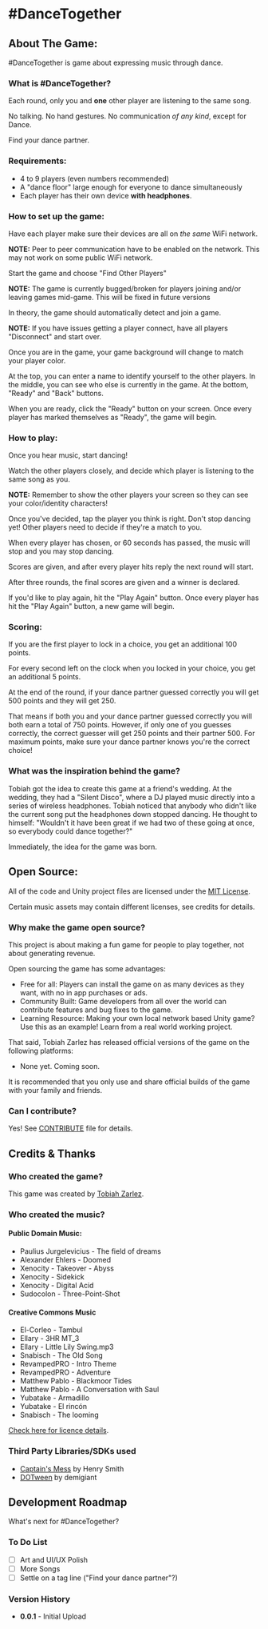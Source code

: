 ﻿# \#DanceTogether #

## About The Game:

\#DanceTogether is game about expressing music through dance.

### What is \#DanceTogether?

Each round, only you and **one** other player are listening to the same song.

No talking. No hand gestures. No communication *of any kind*, except for Dance.

Find your dance partner.

### Requirements:

- 4 to 9 players (even numbers recommended)
- A "dance floor" large enough for everyone to dance simultaneously 
- Each player has their own device **with headphones**.

### How to set up the game:

Have each player make sure their devices are all on *the same* WiFi network.

**NOTE:** Peer to peer communication have to be enabled on the network. This may not work on some public WiFi network.

Start the game and choose "Find Other Players"

**NOTE:** The game is currently bugged/broken for players joining and/or leaving games mid-game. This will be fixed in future versions

In theory, the game should automatically detect and join a game.

**NOTE:** If you have issues getting a player connect, have all players "Disconnect" and start over.

Once you are in the game, your game background will change to match your player color.

At the top, you can enter a name to identify yourself to the other players. In the middle, you can see who else is currently in the game. At the bottom, "Ready" and "Back" buttons.

When you are ready, click the "Ready" button on your screen. Once every player has marked themselves as "Ready", the game will begin.

### How to play:

Once you hear music, start dancing!

Watch the other players closely, and decide which player is listening to the same song as you.

**NOTE:** Remember to show the other players your screen so they can see your color/identity characters!

Once you've decided, tap the player you think is right. Don't stop dancing yet! Other players need to decide if they're a match to you.

When every player has chosen, or 60 seconds has passed, the music will stop and you may stop dancing.

Scores are given, and after every player hits reply the next round will start.

After three rounds, the final scores are given and a winner is declared.

If you'd like to play again, hit the "Play Again" button. Once every player has hit the "Play Again" button, a new game will begin.

### Scoring:

If you are the first player to lock in a choice, you get an additional 100 points.

For every second left on the clock when you locked in your choice, you get an additional 5 points.

At the end of the round, if your dance partner guessed correctly you will get 500 points and they will get 250.

That means if both you and your dance partner guessed correctly you will both earn a total of 750 points. However, if only one of you guesses correctly, the correct guesser will get 250 points and their partner 500. For maximum points, make sure your dance partner knows you're the correct choice! 

### What was the inspiration behind the game?

Tobiah got the idea to create this game at a friend's wedding. At the wedding, they had a "Silent Disco", where a DJ played music directly into a series of wireless headphones. Tobiah noticed that anybody who didn't like the current song put the headphones down stopped dancing. He thought to himself: "Wouldn't it have been great if we had two of these going at once, so everybody could dance together?"

Immediately, the idea for the game was born.

## Open Source:

All of the code and Unity project files are licensed under the [MIT License](LICENSE.txt).

Certain music assets may contain different licenses, see credits for details.

### Why make the game open source?

This project is about making a fun game for people to play together, not about generating revenue.

Open sourcing the game has some advantages:

- Free for all: Players can install the game on as many devices as they want, with no in app purchases or ads.
- Community Built: Game developers from all over the world can contribute features and bug fixes to the game.
- Learning Resource: Making your own local network based Unity game? Use this as an example! Learn from a real world working project.

That said, Tobiah Zarlez has released official versions of the game on the following platforms:

- None yet. Coming soon.

It is recommended that you only use and share official builds of the game with your family and friends.

### Can I contribute?

Yes! See [CONTRIBUTE](Contribute.md) file for details.

## Credits & Thanks

### Who created the game?

This game was created by [Tobiah Zarlez](http://www.TobiahZ.com).

### Who created the music?

#### Public Domain Music:

- Paulius Jurgelevicius - The field of dreams
- Alexander Ehlers - Doomed
- Xenocity - Takeover - Abyss
- Xenocity - Sidekick
- Xenocity - Digital Acid
- Sudocolon - Three-Point-Shot

#### Creative Commons Music

- El-Corleo - Tambul
- Ellary - 3HR MT_3
- Ellary - Little Lily Swing.mp3
- Snabisch - The Old Song
- RevampedPRO - Intro Theme
- RevampedPRO - Adventure
- Matthew Pablo - Blackmoor Tides
- Matthew Pablo - A Conversation with Saul
- Yubatake - Armadillo
- Yubatake - El rincón
- Snabisch - The looming

[Check here for licence details](http://creativecommons.org/licenses/by/3.0/).

### Third Party Libraries/SDKs used

- [Captain's Mess](https://github.com/hengineer/CaptainsMess) by Henry Smith
- [DOTween](http://dotween.demigiant.com/) by demigiant

## Development Roadmap

What's next for \#DanceTogether?

### To Do List

- [ ] Art and UI/UX Polish
- [ ] More Songs
- [ ] Settle on a tag line ("Find your dance partner"?)

### Version History

- **0.0.1** - Initial Upload
